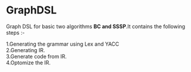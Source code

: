 # GraphDSL

Graph DSL for basic two algorithms <b>BC and SSSP</b>.It contains the following steps :-

1.Generating the grammar using Lex and YACC <br>
2.Generating IR. <br>
3.Generate code from IR. <br>
4.Optomize the IR. <br>

 
